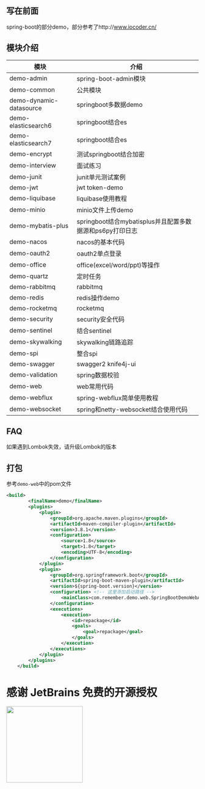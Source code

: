 ## 写在前面
spring-boot的部分demo，部分参考了http://www.iocoder.cn/

## 模块介绍

| 模块 | 介绍 |  
| -- | -- |  
| demo-admin | spring-boot-admin模块
| demo-common | 公共模块
| demo-dynamic-datasource | springboot多数据demo
| demo-elasticsearch6 | springboot结合es
| demo-elasticsearch7 | springboot结合es
| demo-encrypt | 测试springboot结合加密
| demo-interview | 面试练习
| demo-junit | junit单元测试案例
| demo-jwt | jwt token-demo
| demo-liquibase| liquibase使用教程
| demo-minio | minio文件上传demo
| demo-mybatis-plus | springboot结合mybatisplus并且配置多数据源和ps6py打印日志
| demo-nacos | nacos的基本代码
| demo-oauth2 | oauth2单点登录
| demo-office | office(excel/word/ppt)等操作
| demo-quartz | 定时任务
| demo-rabbitmq | rabbitmq
| demo-redis | redis操作demo
| demo-rocketmq | rocketmq
| demo-security | security安全代码
| demo-sentinel | 结合sentinel
| demo-skywalking | skywalking链路追踪
| demo-spi | 整合spi
| demo-swagger | swagger2 knife4j-ui
| demo-validation | spring数据校验
| demo-web | web常用代码
| demo-webflux | spring-webflux简单使用教程
| demo-websocket | spring和netty-websocket结合使用代码


## FAQ
如果遇到Lombok失效，请升级Lombok的版本

## 打包
参考`demo-web`中的pom文件
```xml
<build>
        <finalName>demo</finalName>
        <plugins>
            <plugin>
                <groupId>org.apache.maven.plugins</groupId>
                <artifactId>maven-compiler-plugin</artifactId>
                <version>3.8.1</version>
                <configuration>
                    <source>1.8</source>
                    <target>1.8</target>
                    <encoding>UTF-8</encoding>
                </configuration>
            </plugin>
            <plugin>
                <groupId>org.springframework.boot</groupId>
                <artifactId>spring-boot-maven-plugin</artifactId>
                <version>${spring-boot.version}</version>
                <configuration> <!-- 这里添加启动路径 -->
                    <mainClass>com.remember.demo.web.SpringBootDemoWebApplication</mainClass>
                </configuration>
                <executions>
                    <execution>
                        <id>repackage</id>
                        <goals>
                            <goal>repackage</goal>
                        </goals>
                    </execution>
                </executions>
            </plugin>
        </plugins>
    </build>
```
# 感谢 JetBrains 免费的开源授权
<a href="https://www.jetbrains.com/?from=spring-boot-demo" target="_blank">
<img src="https://i.loli.net/2021/06/22/Kpd28P9GwhUlrck.png" height="200"/></a>

